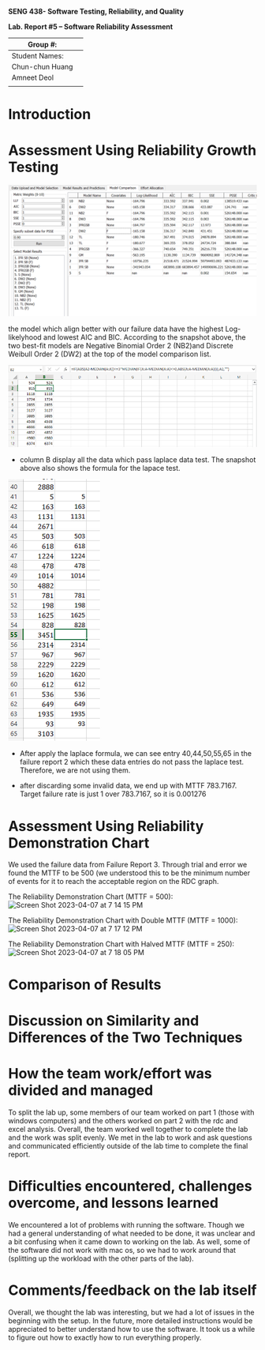 **SENG 438- Software Testing, Reliability, and Quality**

**Lab. Report \#5 – Software Reliability Assessment**

| Group \#:       |     |
| --------------- | --- |
| Student Names:  |     |
| Chun-chun Huang |     |
| Amneet Deol     |     |
|                 |     |

# Introduction

#

# Assessment Using Reliability Growth Testing

<img src="./media/a5-model-comparison.PNG"/>

the model which align better with our failure data have the highest Log-likelyhood and lowest AIC and BIC. According to the snapshot above, the two best-fit models are Negative Binomial Order 2 (NB2)and Discrete Weibull Order 2 (DW2) at the top of the model comparison list.

<img src="./media/a5-data-laplace-test.PNG"/>

- column B display all the data which pass laplace data test. The snapshot above also shows the formula for the lapace test.

<img src="./media/a5-data-laplace-test-missing.PNG"/>

- After apply the laplace formula, we can see entry 40,44,50,55,65 in the failure report 2 which these data entries do not pass the laplace test. Therefore, we are not using them.

- after discarding some invalid data, we end up with MTTF 783.7167. Target failure rate is just 1 over 783.7167, so it is 0.001276

# Assessment Using Reliability Demonstration Chart
 
We used the failure data from  Failure Report 3. Through trial and error we found the MTTF to be 500 (we understood this to be the minimum number of events for it to reach the acceptable region on the RDC graph. 

The Reliability Demonstration Chart (MTTF = 500):
<img width="642" alt="Screen Shot 2023-04-07 at 7 14 15 PM" src="https://user-images.githubusercontent.com/101241102/230697002-3c6acb7a-074f-451e-9155-ed2126bf480b.png">

The Reliability Demonstration Chart with Double MTTF (MTTF = 1000):
<img width="642" alt="Screen Shot 2023-04-07 at 7 17 12 PM" src="https://user-images.githubusercontent.com/101241102/230697091-046beb06-5e70-4426-a279-1903f7fe6597.png">

The Reliability Demonstration Chart with Halved MTTF (MTTF = 250):
<img width="640" alt="Screen Shot 2023-04-07 at 7 18 05 PM" src="https://user-images.githubusercontent.com/101241102/230697125-9dd330e4-bc01-4c7b-9729-3c8b86c78b14.png">

# Comparison of Results

# Discussion on Similarity and Differences of the Two Techniques

# How the team work/effort was divided and managed

To split the lab up, some members of our team worked on part 1 (those with windows computers) and the others worked on part 2 with the rdc and excel analysis. Overall, the team worked well together to complete the lab and the work was split evenly. We met in the lab to work and ask questions and communicated efficiently outside of the lab time to complete the final report.  

# Difficulties encountered, challenges overcome, and lessons learned

We encountered a lot of problems with running the software. Though we had a general understanding of what needed to be done, it was unclear and a bit confusing when it came down to working on the lab. As well, some of the software did not work with mac os, so we had to work around that (splitting up the workload with the other parts of the lab).

# Comments/feedback on the lab itself
Overall, we thought the lab was interesting, but we had a lot of issues in the beginning with the setup. In the future, more detailed instructions would be appreciated to better understand how to use the software. It took us a while to figure out how to exactly how to run everything properly. 
